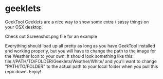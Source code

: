 geeklets
========

GeekTool Geeklets are a nice way to show some extra / sassy things on your OSX desktop. 

Check out Screenshot.png file for an example


Everything should load up all pretty as long as you have GeekTool installed and working properly, but you will have to change the path to the image for the Weather Icon to your own. It should look something like this: file://PATH/TO/FOLDER/Geeklets/Weather/White/ and you'll want to change "PATH/TO/FOLDER" to the actual path to your local folder when you pull this repo down. Enjoy!

